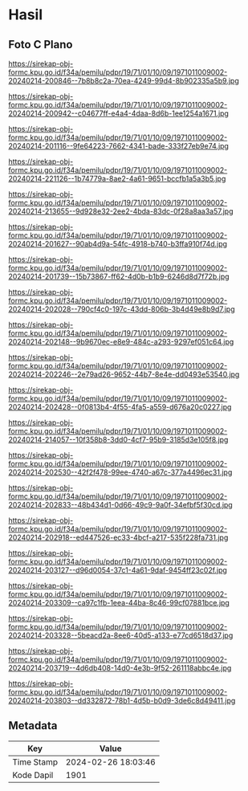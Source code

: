 # Hasil

## Foto C Plano

https://sirekap-obj-formc.kpu.go.id/f34a/pemilu/pdpr/19/71/01/10/09/1971011009002-20240214-200846--7b8b8c2a-70ea-4249-99d4-8b902335a5b9.jpg

https://sirekap-obj-formc.kpu.go.id/f34a/pemilu/pdpr/19/71/01/10/09/1971011009002-20240214-200942--c04677ff-e4a4-4daa-8d6b-1ee1254a1671.jpg

https://sirekap-obj-formc.kpu.go.id/f34a/pemilu/pdpr/19/71/01/10/09/1971011009002-20240214-201116--9fe64223-7662-4341-bade-333f27eb9e74.jpg

https://sirekap-obj-formc.kpu.go.id/f34a/pemilu/pdpr/19/71/01/10/09/1971011009002-20240214-221126--1b74779a-8ae2-4a61-9651-bccfb1a5a3b5.jpg

https://sirekap-obj-formc.kpu.go.id/f34a/pemilu/pdpr/19/71/01/10/09/1971011009002-20240214-213655--9d928e32-2ee2-4bda-83dc-0f28a8aa3a57.jpg

https://sirekap-obj-formc.kpu.go.id/f34a/pemilu/pdpr/19/71/01/10/09/1971011009002-20240214-201627--90ab4d9a-54fc-4918-b740-b3ffa910f74d.jpg

https://sirekap-obj-formc.kpu.go.id/f34a/pemilu/pdpr/19/71/01/10/09/1971011009002-20240214-201739--15b73867-ff62-4d0b-b1b9-6246d8d7f72b.jpg

https://sirekap-obj-formc.kpu.go.id/f34a/pemilu/pdpr/19/71/01/10/09/1971011009002-20240214-202028--790cf4c0-197c-43dd-806b-3b4d49e8b9d7.jpg

https://sirekap-obj-formc.kpu.go.id/f34a/pemilu/pdpr/19/71/01/10/09/1971011009002-20240214-202148--9b9670ec-e8e9-484c-a293-9297ef051c64.jpg

https://sirekap-obj-formc.kpu.go.id/f34a/pemilu/pdpr/19/71/01/10/09/1971011009002-20240214-202246--2e79ad26-9652-44b7-8e4e-dd0493e53540.jpg

https://sirekap-obj-formc.kpu.go.id/f34a/pemilu/pdpr/19/71/01/10/09/1971011009002-20240214-202428--0f0813b4-4f55-4fa5-a559-d676a20c0227.jpg

https://sirekap-obj-formc.kpu.go.id/f34a/pemilu/pdpr/19/71/01/10/09/1971011009002-20240214-214057--10f358b8-3dd0-4cf7-95b9-3185d3e105f8.jpg

https://sirekap-obj-formc.kpu.go.id/f34a/pemilu/pdpr/19/71/01/10/09/1971011009002-20240214-202530--42f2f478-99ee-4740-a67c-377a4496ec31.jpg

https://sirekap-obj-formc.kpu.go.id/f34a/pemilu/pdpr/19/71/01/10/09/1971011009002-20240214-202833--48b434d1-0d66-49c9-9a0f-34efbf5f30cd.jpg

https://sirekap-obj-formc.kpu.go.id/f34a/pemilu/pdpr/19/71/01/10/09/1971011009002-20240214-202918--ed447526-ec33-4bcf-a217-535f228fa731.jpg

https://sirekap-obj-formc.kpu.go.id/f34a/pemilu/pdpr/19/71/01/10/09/1971011009002-20240214-203127--d96d0054-37c1-4a61-9daf-9454ff23c02f.jpg

https://sirekap-obj-formc.kpu.go.id/f34a/pemilu/pdpr/19/71/01/10/09/1971011009002-20240214-203309--ca97c1fb-1eea-44ba-8c46-99cf07881bce.jpg

https://sirekap-obj-formc.kpu.go.id/f34a/pemilu/pdpr/19/71/01/10/09/1971011009002-20240214-203328--5beacd2a-8ee6-40d5-a133-e77cd6518d37.jpg

https://sirekap-obj-formc.kpu.go.id/f34a/pemilu/pdpr/19/71/01/10/09/1971011009002-20240214-203719--4d6db408-14d0-4e3b-9f52-261118abbc4e.jpg

https://sirekap-obj-formc.kpu.go.id/f34a/pemilu/pdpr/19/71/01/10/09/1971011009002-20240214-203803--dd332872-78b1-4d5b-b0d9-3de6c8d49411.jpg


## Metadata

| Key        | Value               |
| ---------- | ------------------- |
| Time Stamp | 2024-02-26 18:03:46 |
| Kode Dapil | 1901                |



